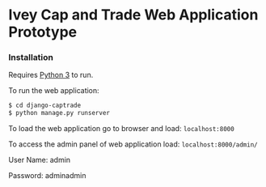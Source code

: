 # Ivey Cap and Trade Web Application Prototype

### Installation

Requires [Python 3](https://www.python.org/) to run.

To run the web application:
```sh
$ cd django-captrade
$ python manage.py runserver
```

To load the web application go to browser and load: ```localhost:8000```

To access the admin panel of web application load: ```localhost:8000/admin/```

User Name: admin

Password: adminadmin
